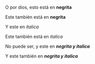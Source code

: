 O por dios, esto está en **negrita**

Este también está en __negrita__

Y este en *italica*

Este también está en _italica_

No puede ser, y este en ***negrita y italica***

Y este también en ___negrita y italica___
